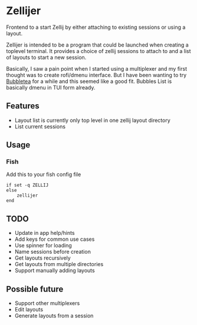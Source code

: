 # Zellijer
Frontend to a start Zellij by either attaching to existing sessions or using a layout.

Zellijer is intended to be a program that could be launched when creating a toplevel terminal. It provides a choice of zellij sessions to attach to and a list of layouts to start a new session. 

Basically, I saw a pain point when I started using a multiplexer and my first thought was to create rofi/dmenu interface. But I have been wanting to try [Bubbletea](https://github.com/charmbracelet/bubbletea/) for a while and this seemed like a good fit. Bubbles List is basically dmenu in TUI form already.

## Features

- Layout list is currently only top level in one zellij layout directory
- List current sessions

## Usage

### Fish

Add this to your fish config file

```fish
if set -q ZELLIJ
else
    zellijer
end
```

## TODO

- Update in app help/hints
- Add keys for common use cases
- Use spinner for loading
- Name sessions before creation
- Get layouts recursively
- Get layouts from multiple directories
- Support manually adding layouts

## Possible future

- Support other multiplexers
- Edit layouts
- Generate layouts from a session


